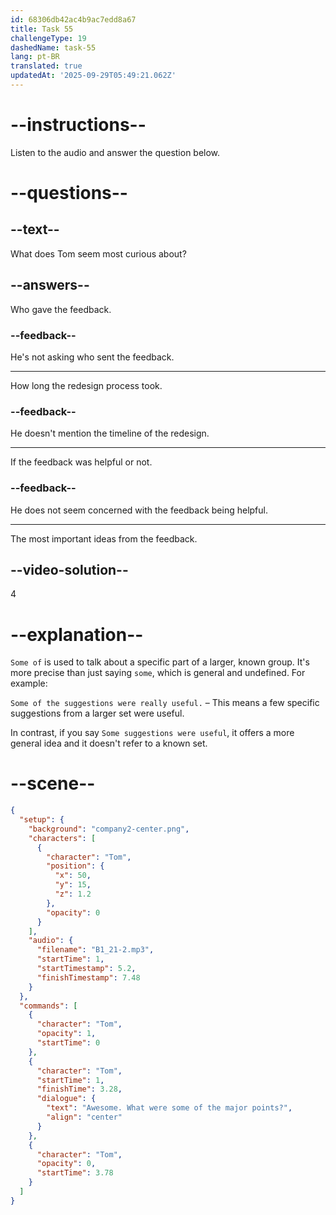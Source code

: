 ```yaml
---
id: 68306db42ac4b9ac7edd8a67
title: Task 55
challengeType: 19
dashedName: task-55
lang: pt-BR
translated: true
updatedAt: '2025-09-29T05:49:21.062Z'
---
```


<!-- (Audio) Tom: Awesome. What were some of the major points? -->

# --instructions--

Listen to the audio and answer the question below.

# --questions--

## --text--

What does Tom seem most curious about?

## --answers--

Who gave the feedback.

### --feedback--

He's not asking who sent the feedback.

---

How long the redesign process took.

### --feedback--

He doesn't mention the timeline of the redesign.

---

If the feedback was helpful or not.

### --feedback--

He does not seem concerned with the feedback being helpful.

---

The most important ideas from the feedback.

## --video-solution--

4

# --explanation--

`Some of` is used to talk about a specific part of a larger, known group. It's more precise than just saying `some`, which is general and undefined. For example:

`Some of the suggestions were really useful.` – This means a few specific suggestions from a larger set were useful.

In contrast, if you say `Some suggestions were useful`, it offers a more general idea and it doesn't refer to a known set.

# --scene--

```json
{
  "setup": {
    "background": "company2-center.png",
    "characters": [
      {
        "character": "Tom",
        "position": {
          "x": 50,
          "y": 15,
          "z": 1.2
        },
        "opacity": 0
      }
    ],
    "audio": {
      "filename": "B1_21-2.mp3",
      "startTime": 1,
      "startTimestamp": 5.2,
      "finishTimestamp": 7.48
    }
  },
  "commands": [
    {
      "character": "Tom",
      "opacity": 1,
      "startTime": 0
    },
    {
      "character": "Tom",
      "startTime": 1,
      "finishTime": 3.28,
      "dialogue": {
        "text": "Awesome. What were some of the major points?",
        "align": "center"
      }
    },
    {
      "character": "Tom",
      "opacity": 0,
      "startTime": 3.78
    }
  ]
}
```
